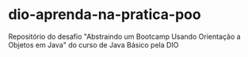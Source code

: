 # dio-aprenda-na-pratica-poo
Repositório do desafio "Abstraindo um Bootcamp Usando Orientação a Objetos em Java" do curso de Java Básico pela DIO
